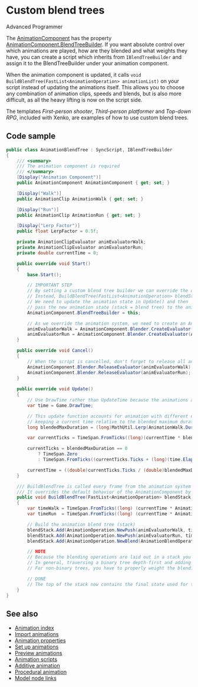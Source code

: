 # Custom blend trees

<span class="label label-doc-level">Advanced</span>
<span class="label label-doc-audience">Programmer</span>

The [AnimationComponent](xref:SiliconStudio.Xenko.Engine.AnimationComponent) has the property [AnimationComponent.BlendTreeBuilder](xref:SiliconStudio.Xenko.Engine.AnimationComponent#SiliconStudio_Xenko_Engine_AnimationComponent_BlendTreeBuilder). If you want absolute control over which animations are played, how are they blended and what weights they have, you can create a script which inherits from `IBlendTreeBuilder` and assign it to the BlendTreeBuilder under your animation component.

When the animation component is updated, it calls `void BuildBlendTree(FastList<AnimationOperation> animationList)` on your script instead of updating the animations itself. This allows you to choose any combination of animation clips, speeds and blends, but is also more difficult, as all the heavy lifting is now on the script side.

The templates *First-person shooter*, *Third-person platformer* and *Top-down RPG*, included with Xenko, are examples of how to use custom blend trees.

## Code sample

```cs
public class AnimationBlendTree : SyncScript, IBlendTreeBuilder
{
    /// <summary>
    /// The animation component is required
    /// </summary>
    [Display("Animation Component")]
    public AnimationComponent AnimationComponent { get; set; }

    [Display("Walk")]
    public AnimationClip AnimationWalk { get; set; }

    [Display("Run")]
    public AnimationClip AnimationRun { get; set; }

    [Display("Lerp Factor")]
    public float LerpFactor = 0.5f;

    private AnimationClipEvaluator animEvaluatorWalk;
    private AnimationClipEvaluator animEvaluatorRun;
    private double currentTime = 0;

    public override void Start()
    {
        base.Start();

        // IMPORTANT STEP
        // By setting a custom blend tree builder we can override the default behavior of the animation system.
        // Instead, BuildBlendTree(FastList<AnimationOperation> blendStack) will be called each frame.
        // We need to update the animation state in Update() and then
        // pass the new animation state (stack = blend tree) to the animation system.
        AnimationComponent.BlendTreeBuilder = this;

        // As we override the animation system, we need to create an AnimationClipEvaluator for each clip we want to use.
        animEvaluatorWalk = AnimationComponent.Blender.CreateEvaluator(AnimationWalk);
        animEvaluatorRun = AnimationComponent.Blender.CreateEvaluator(AnimationRun);
    }

    public override void Cancel()
    {
        // When the script is cancelled, don't forget to release all animation resources created in Start() - AnimationClipEvaluators
        AnimationComponent.Blender.ReleaseEvaluator(animEvaluatorWalk);
        AnimationComponent.Blender.ReleaseEvaluator(animEvaluatorRun);
    }
        
    public override void Update()
    {
        // Use DrawTime rather than UpdateTime because the animations are updated only when they are drawn.
        var time = Game.DrawTime;

        // This update function accounts for animation with different durations,
        // keeping a current time relative to the blended maximum duration.
        long blendedMaxDuration = (long)MathUtil.Lerp(AnimationWalk.Duration.Ticks, AnimationRun.Duration.Ticks, LerpFactor);

        var currentTicks = TimeSpan.FromTicks((long)(currentTime * blendedMaxDuration));

        currentTicks = blendedMaxDuration == 0
            ? TimeSpan.Zero
            : TimeSpan.FromTicks((currentTicks.Ticks + (long)(time.Elapsed.Ticks)) % blendedMaxDuration);

        currentTime = ((double)currentTicks.Ticks / (double)blendedMaxDuration);
    }

    /// BuildBlendTree is called every frame from the animation system when the AnimationComponent needs to be evaluated.
    /// It overrides the default behavior of the AnimationComponent by setting a custom blend tree.
    public void BuildBlendTree(FastList<AnimationOperation> blendStack)
    {
        var timeWalk = TimeSpan.FromTicks((long) (currentTime * AnimationWalk.Duration.Ticks));
        var timeRun  = TimeSpan.FromTicks((long) (currentTime * AnimationRun.Duration.Ticks));

        // Build the animation blend tree (stack)
        blendStack.Add(AnimationOperation.NewPush(animEvaluatorWalk, timeWalk));    // Will PUSH animation state to be evaluated at the specified Time.
        blendStack.Add(AnimationOperation.NewPush(animEvaluatorRun, timeRun));      // Will PUSH another animation state to be evaluated at the specified Time.
        blendStack.Add(AnimationOperation.NewBlend(AnimationBlendOperation.LinearBlend, LerpFactor));   // Will POP the last two states, blend them with the factor and PUSH back the result.

        // NOTE
        // Because the blending operations are laid out in a stack you have to pack the operations in this manner.
        // In general, traversing a binary tree depth-first and adding operations as you *leave* precessed nodes should be sufficient.
        // For non-binary trees, you have to properly weight the blending factors as well

        // DONE
        // The top of the stack now contains the final state used for the animated model
    }
}
```

## See also

* [Animation index](index.md)
* [Import animations](import-animations.md)
* [Animation properties](animation-properties.md)
* [Set up animations](set-up-animations.md)
* [Preview animations](preview-animations.md)
* [Animation scripts](animation-scripts.md)
* [Additive animation](additive-animation.md)
* [Procedural animation](procedural-animation.md)
* [Model node links](model-node-links.md)